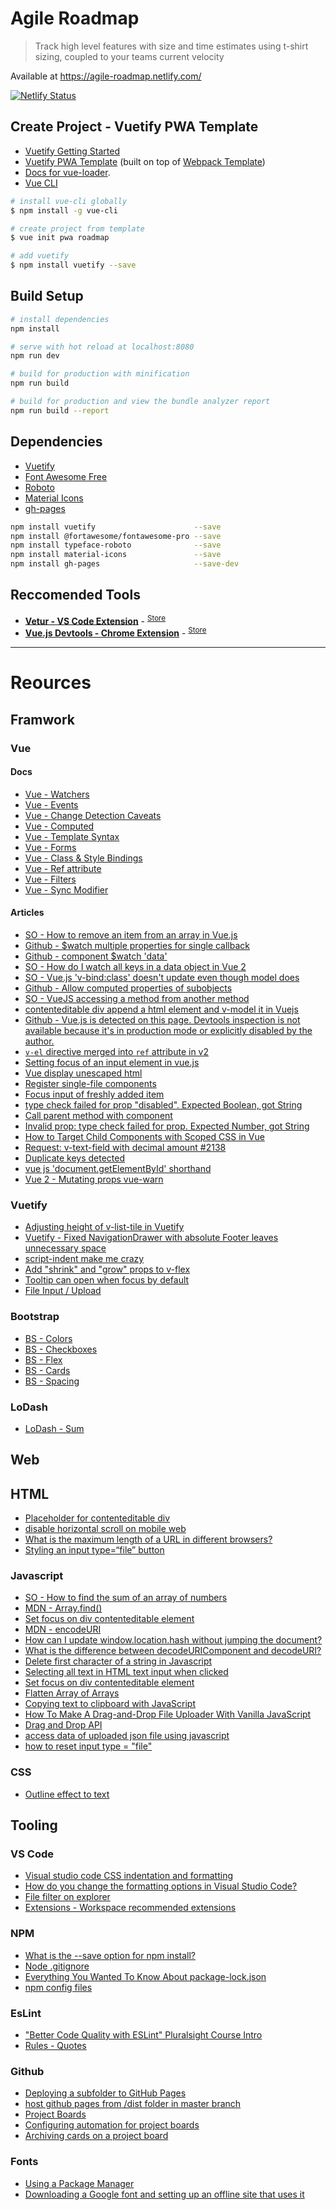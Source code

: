 # Agile Roadmap

> Track high level features with size and time estimates using t-shirt sizing, coupled to your teams current velocity

Available at https://agile-roadmap.netlify.com/

[![Netlify Status](https://api.netlify.com/api/v1/badges/1cba6a53-bc92-4680-b19e-9a5b1c5d0828/deploy-status)](https://app.netlify.com/sites/agile-roadmap/deploys)

## Create Project - Vuetify PWA Template

* [Vuetify Getting Started](https://vuetifyjs.com/en/getting-started/quick-start#new-applications)
* [Vuetify PWA Template](https://github.com/vuejs-templates/pwa/tree/master) (built on top of [Webpack Template](http://vuejs-templates.github.io/webpack/))
* [Docs for vue-loader](http://vuejs.github.io/vue-loader).
* [Vue CLI](https://cli.vuejs.org/guide/installation.html)

```bash
# install vue-cli globally
$ npm install -g vue-cli

# create project from template
$ vue init pwa roadmap

# add vuetify
$ npm install vuetify --save
```

## Build Setup

``` bash
# install dependencies
npm install

# serve with hot reload at localhost:8080
npm run dev

# build for production with minification
npm run build

# build for production and view the bundle analyzer report
npm run build --report
```


## Dependencies

* [Vuetify](https://vuetifyjs.com/en/)
* [Font Awesome Free](https://fontawesome.com/)
* [Roboto](https://fonts.google.com/specimen/Roboto)
* [Material Icons](https://material.io/tools/icons/?style=baseline)
* [gh-pages](https://github.com/tschaub/gh-pages)

```bash
npm install vuetify                      --save
npm install @fortawesome/fontawesome-pro --save
npm install typeface-roboto              --save
npm install material-icons               --save
npm install gh-pages                     --save-dev
```

## Reccomended Tools

* [**Vetur - VS Code Extension**](https://github.com/vuejs/vetur) - <sup>[Store](https://marketplace.visualstudio.com/items?itemName=octref.vetur)</sup>
* [**Vue.js Devtools - Chrome Extension**](https://github.com/vuejs/vue-devtools)  - <sup>[Store](https://chrome.google.com/webstore/detail/vuejs-devtools/ljjemllljcmogpfapbkkighbhhppjdbg)</sup>
-----

# Reources

## Framwork

### Vue

#### Docs

* [Vue - Watchers](https://vuejs.org/v2/guide/computed.html#Watchers)
* [Vue - Events](https://vuejs.org/v2/guide/events.html)
* [Vue - Change Detection Caveats](https://vuejs.org/v2/guide/reactivity.html#Change-Detection-Caveats)
* [Vue - Computed](https://vuejs.org/v2/guide/computed.html)
* [Vue - Template Syntax](https://vuejs.org/v2/guide/syntax.html)
* [Vue - Forms](https://vuejs.org/v2/guide/forms.html)
* [Vue - Class & Style Bindings](https://vuejs.org/v2/guide/class-and-style.html)
* [Vue - Ref attribute](https://vuejs.org/v2/api/#ref)
* [Vue - Filters](https://vuejs.org/v2/guide/filters.html)
* [Vue - Sync Modifier](https://vuejs.org/v2/guide/components-custom-events.html#sync-Modifier)

#### Articles

* [SO - How to remove an item from an array in Vue.js](https://stackoverflow.com/a/51083437/1366033)
* [Github - $watch multiple properties for single callback](https://github.com/vuejs/vue/issues/844)
* [Github - component $watch 'data'](https://github.com/vuejs/vue/issues/2558)
* [SO - How do I watch all keys in a data object in Vue 2](https://stackoverflow.com/q/41626565/1366033)
* [SO - Vue.js 'v-bind:class' doesn't update even though model does](https://stackoverflow.com/q/41185809/1366033)
* [Github - Allow computed properties of subobjects](https://github.com/vuejs/vue/issues/1964)
* [SO - VueJS accessing a method from another method](https://stackoverflow.com/questions/40707738/vuejs-accessing-a-method-from-another-method#comment77077432_40708474)
* [contenteditable div append a html element and v-model it in Vuejs](https://stackoverflow.com/q/46487619/1366033)
* [Github - Vue.js is detected on this page. Devtools inspection is not available because it's in production mode or explicitly disabled by the author.](https://github.com/vuejs/vue-devtools/issues/190)
* [`v-el` directive merged into `ref` attribute in v2](https://vuejs.org/v2/guide/migration.html#v-el-and-v-ref-replaced)
* [Setting focus of an input element in vue.js](https://stackoverflow.com/q/34941829/1366033)
* [Vue display unescaped html](https://stackoverflow.com/q/30877491/1366033)
* [Register single-file components](https://stackoverflow.com/a/44568550/1366033)
* [Focus input of freshly added item](https://stackoverflow.com/a/39537367/1366033)
* [type check failed for prop "disabled". Expected Boolean, got String](https://github.com/bootstrap-vue/bootstrap-vue/issues/2072)
* [Call parent method with component](https://stackoverflow.com/a/53491856/1366033)
* [Invalid prop: type check failed for prop. Expected Number, got String](https://stackoverflow.com/a/53492345/1366033)
* [How to Target Child Components with Scoped CSS in Vue](https://bambielli.com/til/2018-08-19-how-to-target-child-components-with-scoped-css-in-vue/)
* [Request: v-text-field with decimal amount #2138](https://github.com/vuetifyjs/vuetify/issues/2138)
* [Duplicate keys detected](https://github.com/vuejs/vue/issues/7323)
* [vue js 'document.getElementById' shorthand](https://stackoverflow.com/q/36970062/1366033)
* [Vue 2 - Mutating props vue-warn](https://stackoverflow.com/q/39868963/1366033)

### Vuetify

* [Adjusting height of v-list-tile in Vuetify](https://stackoverflow.com/a/53454019/1366033)
* [Vuetify - Fixed NavigationDrawer with absolute Footer leaves unnecessary space](https://stackoverflow.com/q/52408935/1366033)
* [script-indent make me crazy](https://github.com/vuejs/eslint-plugin-vue/issues/362)
* [Add "shrink" and "grow" props to v-flex](https://github.com/vuetifyjs/vuetify/issues/1894)
* [Tooltip can open when focus by default](https://github.com/vuetifyjs/vuetify/issues/4112)
* [File Input / Upload](https://stackoverflow.com/q/44989162/1366033)


### Bootstrap

* [BS - Colors](https://getbootstrap.com/docs/4.0/utilities/colors/)
* [BS - Checkboxes](https://getbootstrap.com/docs/4.0/components/forms/#checkboxes-and-radios)
* [BS - Flex](https://getbootstrap.com/docs/4.1/utilities/flex/)
* [BS - Cards](https://getbootstrap.com/docs/4.1/components/card/)
* [BS - Spacing](https://getbootstrap.com/docs/4.1/utilities/spacing/)

### LoDash

* [LoDash - Sum](https://lodash.com/docs/4.17.11#sum)


## Web

## HTML

* [Placeholder for contenteditable div](https://stackoverflow.com/a/24827239/1366033)
* [disable horizontal scroll on mobile web](https://stackoverflow.com/a/36380425/1366033)
* [What is the maximum length of a URL in different browsers?](https://stackoverflow.com/a/417184/1366033)
* [Styling an input type=“file” button](https://stackoverflow.com/q/572768/1366033)

### Javascript

* [SO - How to find the sum of an array of numbers](https://stackoverflow.com/a/43363105/1366033)
* [MDN - Array.find()](https://developer.mozilla.org/en-US/docs/Web/JavaScript/Reference/Global_Objects/Array/find)
* [Set focus on div contenteditable element](https://stackoverflow.com/q/2388164/1366033)
* [MDN - encodeURI](https://developer.mozilla.org/en-US/docs/Web/JavaScript/Reference/Global_Objects/encodeURI)
* [How can I update window.location.hash without jumping the document?](https://stackoverflow.com/q/3870057/1366033)
* [What is the difference between decodeURIComponent and decodeURI?](https://stackoverflow.com/q/747641/1366033)
* [Delete first character of a string in Javascript](https://stackoverflow.com/q/4564414/1366033)
* [Selecting all text in HTML text input when clicked](https://stackoverflow.com/q/4067469/1366033)
* [Set focus on div contenteditable element](https://stackoverflow.com/q/2388164/1366033)
* [Flatten Array of Arrays](https://stackoverflow.com/a/18307218/1366033)
* [Copying text to clipboard with JavaScript](https://hackernoon.com/copying-text-to-clipboard-with-javascript-df4d4988697f)
* [How To Make A Drag-and-Drop File Uploader With Vanilla JavaScript](https://www.smashingmagazine.com/2018/01/drag-drop-file-uploader-vanilla-js/)
* [Drag and Drop API](https://developer.mozilla.org/en-US/docs/Web/API/HTML_Drag_and_Drop_API/File_drag_and_drop)
* [access data of uploaded json file using javascript](https://stackoverflow.com/q/23344776/1366033)
* [how to reset input type = "file"](https://stackoverflow.com/a/20552042/1366033)


### CSS

* [Outline effect to text](https://stackoverflow.com/q/4919076/1366033)

## Tooling

### VS Code

* [Visual studio code CSS indentation and formatting](https://stackoverflow.com/q/37739375/1366033)
* [How do you change the formatting options in Visual Studio Code?](https://github.com/Microsoft/vscode/issues/1533)
* [File filter on explorer](https://github.com/Microsoft/vscode/issues/36206)
* [Extensions - Workspace recommended extensions](https://code.visualstudio.com/docs/editor/extension-gallery#_workspace-recommended-extensions)

### NPM

* [What is the --save option for npm install?](https://stackoverflow.com/q/19578796/1366033)
* [Node .gitignore](https://github.com/github/gitignore/blob/master/Node.gitignore)
* [Everything You Wanted To Know About package-lock.json](https://medium.com/coinmonks/everything-you-wanted-to-know-about-package-lock-json-b81911aa8ab8)
* [npm config files](https://docs.npmjs.com/files/npmrc)

### EsLint

* ["Better Code Quality with ESLint" Pluralsight Course Intro](https://www.youtube.com/watch?v=hppJw2REb8g)
* [Rules - Quotes](http://eslint.org/docs/rules/quotes)

### Github

* [Deploying a subfolder to GitHub Pages](https://gist.github.com/cobyism/4730490)
* [host github pages from /dist folder in master branch](https://stackoverflow.com/a/53463860/1366033)
* [Project Boards](https://help.github.com/articles/about-project-boards/)
* [Configuring automation for project boards](https://help.github.com/articles/configuring-automation-for-project-boards/)
* [Archiving cards on a project board](https://help.github.com/articles/archiving-cards-on-a-project-board/)

### Fonts

* [Using a Package Manager](https://fontawesome.com/how-to-use/on-the-web/setup/using-package-managers)
* [Downloading a Google font and setting up an offline site that uses it](https://stackoverflow.com/a/53470702/1366033)
